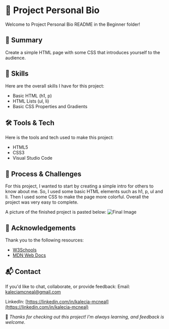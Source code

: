 # 📌 Project Personal Bio
Welcome to Project Personal Bio README in the Beginner folder! 

## 📖 Summary
Create a simple HTML page with some CSS that introduces yourself to the audience.

## 🧠 Skills
Here are the overall  skills I have for this project: 
- Basic HTML (h1, p)
- HTML Lists (ul, li)
- Basic CSS Properties and Gradients

## 🛠️ Tools & Tech
Here is the tools and tech used to make this project: 
- HTML5
- CSS3
- Visual Studio Code 

## 🔄 Process & Challenges
For this project, I wanted to start by creating a simple intro for others to know about me. So, I used some basic HTML elements such as h1, p, ul and li. Then I used some CSS to make the page more colorful. Overall the project was very easy to complete.

A picture of the finished project is pasted below: 
![Final Image](/Beginner/Personal-Bio/images/Final-Product.png "My Final Image")

## 🙏 Acknowledgements
Thank you to the following resources: 
- [W3Schools](https://www.w3schools.com/)
- [MDN Web Docs](https://developer.mozilla.org/)


## 📬 Contact
If you'd like to chat, collaborate, or provide feedback:
Email: [kaleciamcneal@gmail.com](mailto:kaleciamcneal@gmail.com)  

LinkedIn: [https://linkedin.com/in/kalecia-mcneal](https://linkedin.com/in/kalecia-mcneal)

🌟 *Thanks for checking out this project! I'm always learning, and feedback is welcome.*
